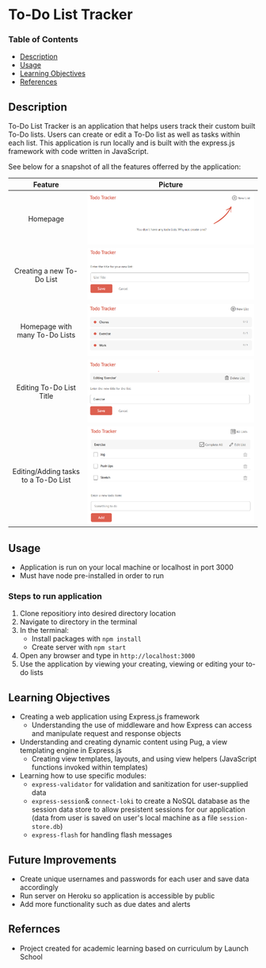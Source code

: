 # To-Do List Tracker

### Table of Contents
- [Description](#description)
- [Usage](#usage)
- [Learning Objectives](#learning-objectives)
- [References](#references)

## Description
To-Do List Tracker is an application that helps users track their custom built To-Do lists. Users can create or edit a To-Do list as well as tasks within each list. This application is run locally and is built with the express.js framework with code written in JavaScript. 

See below for a snapshot of all the features offerred by the application:

| Feature | Picture |
| :------: | :----------: |
| Homepage | ![homepage](./public/images/homepage.png) |
| Creating a new To-Do List | ![new-todolist](./public/images/new-todolist.png) |
| Homepage with many To-Do Lists | ![many-todos](./public/images/many-todos.png) |
| Editing To-Do List Title | ![edit-todo](./public/images/edit-todo.png) |
| Editing/Adding tasks to a To-Do List | ![single-todo](./public/images/single-todo.png) |

## Usage
- Application is run on your local machine or localhost in port 3000
- Must have node pre-installed in order to run 

### Steps to run application
1. Clone repositiory into desired directory location
2. Navigate to directory in the terminal
3. In the terminal:
	- Install packages with `npm install`
	- Create server with `npm start`
4. Open any browser and type in `http://localhost:3000`
5. Use the application by viewing your creating, viewing or editing your to-do lists

## Learning Objectives
- Creating a web application using Express.js framework
	- Understanding the use of middleware and how Express can access and manipulate request and response objects 
- Understanding and creating dynamic content using Pug, a view templating engine in Express.js
	- Creating view templates, layouts, and using view helpers (JavaScript functions invoked within templates)
- Learning how to use specific modules:
	- `express-validator` for validation and sanitization for user-supplied data
	- `express-session`& `connect-loki` to create a NoSQL database as the session data store to allow presistent sessions for our application (data from user is saved on user's local machine as a file `session-store.db`)
	- `express-flash` for handling flash messages

## Future Improvements
- Create unique usernames and passwords for each user and save data accordingly
- Run server on Heroku so application is accessible by public
- Add more functionality such as due dates and alerts

## Refernces
- Project created for academic learning based on curriculum by Launch School
